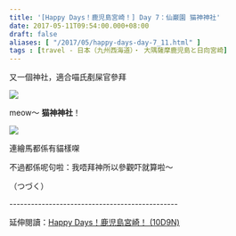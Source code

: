```yaml
---
title: '[Happy Days！鹿児島宮崎！] Day 7：仙巌園 猫神神社'
date: 2017-05-11T09:54:00.000+08:00
draft: false
aliases: [ "/2017/05/happy-days-day-7_11.html" ]
tags : [travel - 日本（九州西海道）・ 大隅薩摩鹿児島と日向宮崎]
---
```


又一個神社，適合喵氏剷屎官參拜  

[![](https://c1.staticflickr.com/5/4187/33692184114_896223a377_z.jpg)](https://c1.staticflickr.com/5/4187/33692184114_896223a377_z.jpg)

meow～ **猫神神社**！  

[![](https://c1.staticflickr.com/5/4169/34149629430_7e988abe24_z.jpg)](https://c1.staticflickr.com/5/4169/34149629430_7e988abe24_z.jpg)

連繪馬都係有貓樣㗎  
  
不過都係呢句啦：我唔拜神所以參觀吓就算啦～  
  
  
  
（つづく）  
  
\-----------------------------------------------  
  
延伸閱讀：[Happy Days！鹿児島宮崎！ (10D9N)](http://www.hidie.net/2017/06/happy-days10d9n.html)